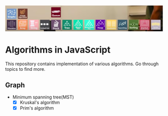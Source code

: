 ![Alt text](/topics.png "Topics")

# Algorithms in JavaScript

This repository contains implementation of various algorithms.
Go through topics to find more.

## Graph

- Minimum spanning tree(MST)
    - [X] Kruskal's algorithm
    - [X] Prim's algorithm

